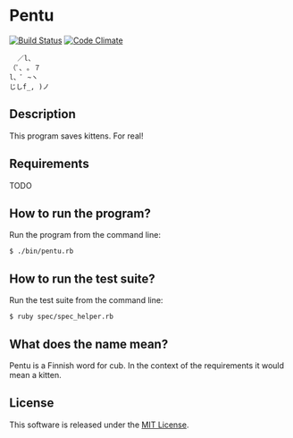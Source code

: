 # Pentu

[![Build Status](https://travis-ci.org/mirosr/pentu.svg)](https://travis-ci.org/mirosr/pentu)
[![Code Climate](https://codeclimate.com/github/mirosr/pentu/badges/gpa.svg)](https://codeclimate.com/github/mirosr/pentu)

```
  ／l、
（ﾟ､ ｡ ７
l、ﾞ ~ヽ
じしf_, )ノ
```

## Description

This program saves kittens. For real!

## Requirements

TODO

## How to run the program?

Run the program from the command line:
```
$ ./bin/pentu.rb
```

## How to run the test suite?

Run the test suite from the command line:
```
$ ruby spec/spec_helper.rb
```

## What does the name mean?

Pentu is a Finnish word for cub. In the context of the requirements it would mean a kitten.

## License

This software is released under the [MIT License](http://www.opensource.org/licenses/MIT).

